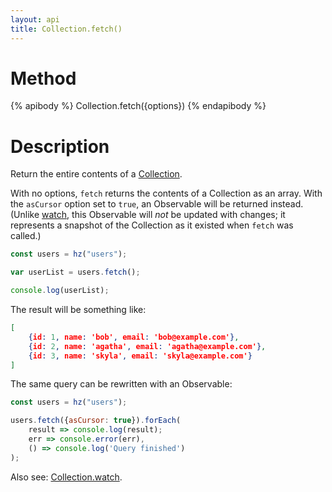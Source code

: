 ```yaml
---
layout: api
title: Collection.fetch()
---
```


# Method

{% apibody %}
Collection.fetch({options})
{% endapibody %}

# Description

Return the entire contents of a [Collection][c].

[c]: /api/collection

With no options, `fetch` returns the contents of a Collection as an array. With the `asCursor` option set to `true`, an Observable will be returned instead. (Unlike [watch][cw], this Observable will _not_ be updated with changes; it represents a snapshot of the Collection as it existed when `fetch` was called.)

```js
const users = hz("users");

var userList = users.fetch();

console.log(userList);
```

The result will be something like:

```json
[
    {id: 1, name: 'bob', email: 'bob@example.com'},
    {id: 2, name: 'agatha', email: 'agatha@example.com'},
    {id: 3, name: 'skyla', email: 'skyla@example.com'}
]
```

The same query can be rewritten with an Observable:

```js
const users = hz("users");

users.fetch({asCursor: true}).forEach(
    result => console.log(result);
    err => console.error(err),
    () => console.log('Query finished')
);
```

Also see: [Collection.watch][cw].

[cw]: /api/collection-watch/
